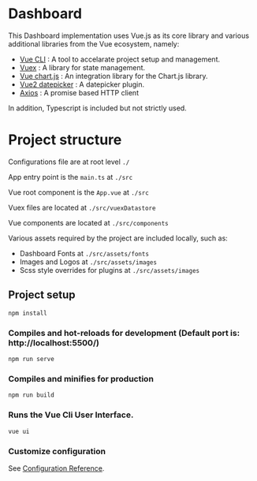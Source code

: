 # Dashboard

This Dashboard implementation uses Vue.js as its core library and various additional libraries from the Vue ecosystem, namely:

* [Vue CLI](https://cli.vuejs.org/) : A tool to accelarate project setup and management.
* [Vuex](https://vuex.vuejs.org/#what-is-a-state-management-pattern) : A library for state management.
* [Vue chart.js](https://vue-chartjs.org/) : An integration library for the Chart.js library.
* [Vue2 datepicker](https://github.com/mengxiong10/vue2-datepicker)  : A datepicker plugin.
* [Axios](https://github.com/axios/axios) : A promise based HTTP client 


In addition, Typescript is included but not strictly used. 

# Project structure
Configurations file are at root level `./`

App entry point is the `main.ts` at `./src`

Vue root component is the `App.vue` at `./src`

Vuex files are located at `./src/vuexDatastore`

Vue components are located at `./src/components`



Various assets required by the project are included locally, such as:

* Dashboard Fonts at  `./src/assets/fonts`
* Images and Logos at `./src/assets/images`
* Scss style overrides for plugins at `./src/assets/images`

## Project setup
```
npm install
```

### Compiles and hot-reloads for development (Default port is: http://localhost:5500/)
```
npm run serve
```

### Compiles and minifies for production
```
npm run build
```

### Runs the Vue Cli User Interface.
```
vue ui
```

### Customize configuration
See [Configuration Reference](https://cli.vuejs.org/config/).
